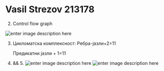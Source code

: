 # Vasil Strezov 213178
2. Control flow graph

![enter image description here](https://cdn.discordapp.com/attachments/989288324906758204/1112851385428475975/image.png)

3. Цикломатска комплексност:
Ребра-јазли+2=11

	Предикатни јазли + 1=11
4. && 5.
![enter image description here](https://cdn.discordapp.com/attachments/989288324906758204/1112791129193201805/image.png)
![enter image description here](https://cdn.discordapp.com/attachments/989288324906758204/1112791205026222080/image.png)

	

